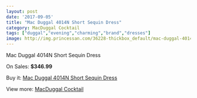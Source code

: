 ```yaml
---
layout: post
date: '2017-09-05'
title: "Mac Duggal 4014N Short Sequin Dress"
category: MacDuggal Cocktail
tags: ["duggal","evening","charming","brand","dresses"]
image: http://img.princessan.com/36228-thickbox_default/mac-duggal-4014n-short-sequin-dress.jpg
---
```

Mac Duggal 4014N Short Sequin Dress

On Sales: **$346.99**
<a href="https://www.princessan.com/en/16974-mac-duggal-4014n-short-sequin-dress.html"><amp-img layout="responsive" width="600" height="600" src="//img.princessan.com/36228-thickbox_default/mac-duggal-4014n-short-sequin-dress.jpg" alt="Mac Duggal 4014N Short Sequin Dress 0" /></a>
<a href="https://www.princessan.com/en/16974-mac-duggal-4014n-short-sequin-dress.html"><amp-img layout="responsive" width="600" height="600" src="//img.princessan.com/36230-thickbox_default/mac-duggal-4014n-short-sequin-dress.jpg" alt="Mac Duggal 4014N Short Sequin Dress 1" /></a>
<a href="https://www.princessan.com/en/16974-mac-duggal-4014n-short-sequin-dress.html"><amp-img layout="responsive" width="600" height="600" src="//img.princessan.com/36229-thickbox_default/mac-duggal-4014n-short-sequin-dress.jpg" alt="Mac Duggal 4014N Short Sequin Dress 2" /></a>

Buy it: [Mac Duggal 4014N Short Sequin Dress](https://www.princessan.com/en/16974-mac-duggal-4014n-short-sequin-dress.html "Mac Duggal 4014N Short Sequin Dress")

View more: [MacDuggal Cocktail](https://www.princessan.com/en/141- "MacDuggal Cocktail")